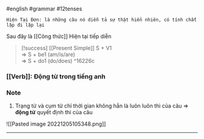 #english #grammar #12tenses 

```
Hiện Tại Đơn: là những câu nó diễn tả sự thật hiển nhiên, có tính chất lặp đi lặp lại
```


Sau đây là [[Công thức]] Hiện tại tiếp diễn
> [!success] [[Present Simple]]
> S + V1  
=> S + be1 (am/is/are)  
=> S + do1 (do/does)
>^16226c


### [[Verb]]: Động từ trong tiếng anh

### Note
1. Trạng từ và cụm từ chỉ thời gian không hẳn là luôn luôn thì của câu 
   => **động từ** quyết định thì của câu

![[Pasted image 20221205105348.png]]

----

